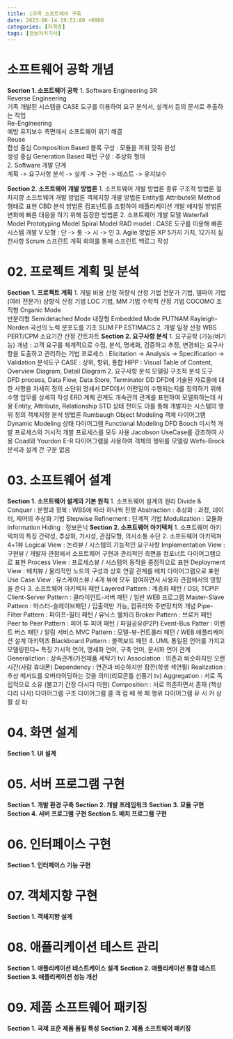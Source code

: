 ```yaml
---
title: 1과목 소프트웨어 구축
date: 2023-06-14 19:53:00 +0900
categories: [자격증]
tags: [정보처리기사]
---
```


# 소프트웨어 공학 개념
**Secrion 1. 소프트웨어 공학**
    1. Software Engineering 3R   
        Reverse Engineering   
            기족 개발된 시스템을 CASE 도구를 이용하여 요구 분석서, 설계서 등의 문서로 추출하는 작업             
        Re-Engineering          
            예방 유지보수 측면에서 소프트웨어 위기 해결         
        Reuse         
            합성 중심 Composition Based 블록 구성 : 모듈을 끼워 맞춰 완성         
            생성 중심 Generation Based 패턴 구성 : 추상화 형태         
    2. Software 개발 단계         
        계획 -> 요구사항 분석 -> 설계 -> 구현 -> 테스트 -> 유지보수         

**Section 2. 소프트웨어 개발 방법론**
    1. 소프트웨어 개발 방법론 종류
        구조적 방법론
            절차지향 소프트웨어 개발 방법론
        객체지향 개발 방법론
            Entity를 Attribute와 Method 형태로 표현
        CBD 분석 방법론
            컴포넌트를 조합하여 애플리케이션 개발
        애자일 방법론
            변화에 빠른 대응을 하기 위해 등장한 방법론
    2. 소프트웨어 개발 모델
        Waterfall Model 
        Prototyping Model
        Spiral Model
        RAD model : CASE 도구를 이용해 빠른 시스템 개발
        V 모형 : 단 -> 통 -> 시 -> 인
    3. Agile 방법론
        XP
            5가지 가치, 12가지 실천사항 
        Scrum
            스프린트 계획 회의를 통해 스프린트 백로그 작성

# 02. 프로젝트 계획 및 분석
**Section 1. 프로젝트 계획**
    1. 개발 비용 산정
        하향식 산정 기법
            전문가 기법, 델파이 기법(여러 전문가)
        상향식 산정 기법
            LOC 기법, MM 기법
        수학적 산정 기법
            COCOMO
                조직형      Organic Mode           
                반분리형    Semidetached Mode
                내장형      Embedded Mode
            PUTNAM
                Rayleigh-Norden 곡선의 노력 분포도를 기초
                SLIM
            FP
                ESTIMACS
    2. 개발 일정 산정
        WBS
        PERT/CPM
        소요기간 산정
        간트차트
**Section 2. 요구사항 분석**
    1. 요구공학 (기능/비기능)
        개념 : 고객 요구를 체계적으로 수집, 분석, 명세화, 검증하고 추정, 변경되는 요구사항을 도출하고 관리하는 기법
        프로세스 : Elicitation -> Analysis -> Specification -> Validation
        분석도구
            CASE : 상위, 항위, 통합
            HIPP : Visual Table of Content, Overview Diagram, Detail Diagram
    2. 요구사항 분석 모델링
        구조적 분석 도구
            DFD
                process, Data Flow, Data Store, Terminator
            DD
                DFD에 기술된 자료들에 대한 사항을 자세히 정의
            소단위 명세서
                DFD데서 어떤일이 수행되는지를 정의하기 위해 수행 업무를 상세히 작성
            ERD 계체 관계도
                개속관의 관계를 표현하여 모델화하는데 사용
                Entity, Attribute, Relationship
            STD 상태 전이도
                이를 통해 개발자는 시스템의 행위 정의
        객체지향 분석 방법론
            Rumbaugh
                Object Modeling     객체 다이어그램
                Dynamic Modeling    상태 다이어그램
                Functional Modeling DFD
            Booch
                미시적 개발 프로세스와 거시적 개발 프로세스를 모두 사용
            Jacobson
                UseCase를 강조하여 사용
            Coad와 Yourdon
                E-R 다이어그램을 사용하여 객체의 행위를 모델링
            Wirfs-Brock
                분석과 설계 간 구분 없음

# 03.  소프트웨어 설계
**Section 1. 소프트웨어 설계의 기본 원칙**
    1. 소프트웨어 설계의 원리
        Divide & Conquer : 분할과 정복 : WBS에 따라 하나씩 진행
        Abstraction : 추상화 : 과정, 데이터, 제어의 추상화 기법
        Stepwise Refinement : 단계적 기법
        Modulization : 모듈화
        Information Hiding : 정보은닉
**Section 2. 소프트웨어 아키텍처**
    1. 소프트웨어 아키텍처의 특징
        간략성, 추상화, 가시성, 관점모형, 의사소통 수단
    2. 소프트웨어 아키텍쳐 4+1뷰
        Logical View : 논리뷰 / 시스템의 기능적인 요구사항
        Implementation View : 구현뷰 / 개발자 관점에서 소프트웨어 구현과 관리적인 측면을 컴포너트 다이어그램으로 표현
        Process View : 프로세스뷰 / 시스템의 동작을 중점적으로 표현
        Deployment View : 배치뷰 / 물리적인 노드의 구성과 상호 연결 관계를 배치 다이어그램으로 표현
        Use Case View : 유스케이스뷰 / 4개 뷰에 모두 참여하면서 사용자 관점에서의 영향을 준다
    3. 소프트웨어 아키텍처 패턴
        Layered Pattern : 계층화 패턴 / OSI, TCPIP
        Client-Server Pattern : 클라이언트-서버 패턴 / 일반 WEB 프로그램
        Master-Slave Pattern : 마스터-슬레이브패턴 / 입출력만 가능, 컴퓨터와 주변장치의 개념
        Pipe-Filter Pattern : 파이프-필터 패턴 / 유닉스 쉘처리
        Broker Pattern : 브로커 패턴
        Peer to Peer Pattern : 피어 투 피어 패턴 / 파일공유(P2P)
        Event-Bus Patter : 이벤트 버스 패턴 / 알림 서비스
        MVC Pattern : 모델-뷰-컨트롤러 패턴 /  WEB 애플리케이션 설계 아키텍츠
        Blackboard Pattern : 블랙보드 패턴
    4. UML
        통일된 언어를 가지고 모델링한다~
        특징
            가시적 언어, 명세화 언어, 구축 언어, 문서화 언어
        관계
            Generaliztion : 상속관계(가전제품 세탁기 tv)
            Association : 의존과 비슷하지만 오랜시간(사람 휴대폰)
            Dependency : 연관과 비슷하지만 잠깐(학생 색연필)
            Realization : 추상 메서드를 오버라이딩하는 것을 의미(리모콘틀 선풍기 tv)
            Aggregation : 서로 독립적으로 소유 (불고기 간장 다시다 미원)
            Composition : 서로 의존하면서 존재 (책상 다리 나사)
        다이어그램
            구조 다이어그램
                클 객 컴 배 복 패
            행위 다이어그램
                유 시 커 상 활 상 타

# 04. 화면 설계
**Section 1. UI 설계**

# 05. 서버 프로그램 구현
**Section 1. 개발 환경 구축**
**Section 2. 개발 프레임워크**
**Section 3. 모듈 구현**
**Section 4. 서버 프로그램 구현**
**Section 5. 배치 프로그램 구현**

# 06. 인터페이스 구현
**Section 1. 인터페이스 기능 구현**

# 07. 객체지향 구현
**Section 1. 객체지향 설계**

# 08. 애플리케이션 테스트 관리
**Section 1. 애플리케이션 테스트케이스 설계**
**Section 2. 애플리케이션 통합 테스트**
**Section 3. 애플리케이션 성능 개선**

# 09. 제품 소프트웨어 패키징
**Section 1. 국제 표준 제품 품질 특성**
**Section 2. 제품 소프트웨어 패키징**